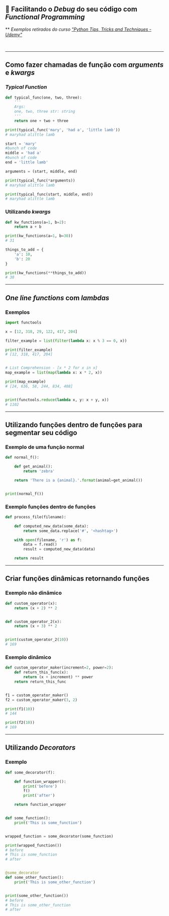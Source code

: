 ## 🧪 Facilitando o *Debug* do seu código com *Functional Programming*

** *Exemplos retirados do curso ["Python Tips, Tricks and Techniques - Udemy"](https://www.udemy.com/course/python-tips-tricks-and-techniques)*

<br>

* * *

## Como fazer chamadas de função com *arguments* e *kwargs* 

### *Typical Function*
```python
def typical_func(one, two, three):
	'''
	Args:
	one, two, three str: string
	'''
	return one + two + three

print(typical_func('mary', 'had a', 'little lamb'))
# maryhad alittle lamb

start = 'mary'
#bunch of code
middle = 'had a'
#bunch of code
end = 'little lamb'

arguments = (start, middle, end)

print(typical_func(*arguments))
# maryhad alittle lamb

print(typical_func(start, middle, end))
# maryhad alittle lamb
```

### Utilizando *kwargs*
```python
def kw_functions(a=1, b=2):
    return a + b

print(kw_functions(a=1, b=30))
# 31

things_to_add = {
    'a': 10,
    'b': 20
}

print(kw_functions(**things_to_add))
# 30
```

* * *

## *One line functions* com *lambdas*

### Exemplos
```python
import functools

x = [12, 318, 29, 122, 417, 204]

filter_example = list(filter(lambda x: x % 3 == 0, x))

print(filter_example)
# [12, 318, 417, 204]


# List Comprehension - [x * 2 for x in x]
map_example = list(map(lambda x: x * 2, x))

print(map_example)
# [24, 636, 58, 244, 834, 408]


print(functools.reduce(lambda x, y: x + y, x))
# 1102
```

* * *

## Utilizando funções dentro de funções para segmentar seu código

### Exemplo de uma função normal
```python
def normal_f():

    def get_animal():
        return 'zebra'

    return 'There is a {animal}.'.format(animal=get_animal())


print(normal_f())
```

### Exemplo funções dentro de funções 
```python
def process_file(filename):

    def computed_new_data(some_data):
        return some_data.replace('#', '<hashtag>')

    with open(filename, 'r') as f:
        data = f.read()
        result = computed_new_data(data)

    return result
```

* * *

## Criar funções dinâmicas retornando funções

### Exemplo não dinâmico
```python
def custom_operator(x):
    return (x + 2) ** 2


def custom_operator_2(x):
    return (x + 3) ** 2


print(custom_operator_2(10))
# 169
```

### Exemplo dinâmico

```python
def custom_operator_maker(increment=2, power=2):
    def return_this_func(x):
        return (x + increment) ** power
    return return_this_func


f1 = custom_operator_maker()
f2 = custom_operator_maker(3, 2)

print(f1(10))
# 144

print(f2(10))
# 169
```

* * *

##  Utilizando *Decorators*

### Exemplo
```python
def some_decorator(f):

    def function_wrapper():
        print('before')
        f()
        print('after')

    return function_wrapper


def some_function():
    print('This is some_function')


wrapped_function = some_decorator(some_function)

print(wrapped_function())
# before
# This is some_function
# after


@some_decorator
def some_other_function():
    print('This is some_other_function')


print(some_other_function())
# before
# This is some_other_function
# after
```